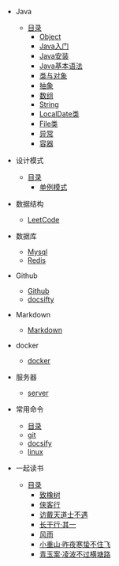 - Java


  - [目录](java/Java基础知识.md)
 	 - [Object](java/Java基础知识之Object.md)
 	 - [Java入门](java/Java基础知识之Java入门.md)
 	 - [Java安装](java/Java基础知识之Java安装.md)
 	 - [Java基本语法](java/Java基础知识之Java基本语法.md)
 	 - [类与对象](java/Java基础知识之类与对象.md)
 	 - [抽象](java/Java基础知识之抽象.md)
 	 - [数组](java/Java基础知识之数组.md)
 	 - [String](java/Java基础知识之String.md)
 	 - [LocalDate类](java/Java基础知识之LocalDate类.md)
 	 - [File类](java/Java基础知识之File类.md)
 	 - [异常](java/Java基础知识之异常.md)
 	 - [容器](java/Java基础知识之容器.md)

- 设计模式
  - [目录](javaDesign/java设计模式.md)  
	 - [单例模式](javaDesign/singleton.md)


- 数据结构

  - [LeetCode](DataStructure/LeetCode.md)

- 数据库
	- [Mysql](Database/mysql.md)
	- [Redis](Database/Redis.md)
- Github
	- [Github](github/github.md)
	- [docsifty](github/docsify.md)
- Markdown
    - [Markdown](Markdown/Markdown.md)
- docker
	- [docker](docker/docker.md)
- 服务器
	- [server](server/server.md)
- 常用命令
	- [目录](command/catalog.md)
	- [git](command/git_command.md)
	- [docsify](command/docsify.md)
	- [linux](command/linux.md)
- 一起读书
	- [目录](book/Catalog.md)   
		- [致橡树](book/致橡树.md)
		- [侠客行](book/侠客行.md)
		- [访戴天道士不遇](book/访戴天道士不遇.md)
		- [长干行·其一](book/长干行·其一.md)
		- [风雨](book/风雨.md)
		- [小重山·昨夜寒蛰不住飞](book/小重山·昨夜寒蛰不住飞.md)
		- [青玉案·凌波不过横塘路](book/青玉案·凌波不过横塘路.md)